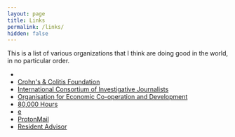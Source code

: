 ```yaml
---
layout: page
title: Links
permalink: /links/
hidden: false
---
```

This is a list of various organizations that I think are doing good in the world, in no particular order.

- <script async defer src="https://www.recurse-scout.com/loader.js?t=a51b6334f61df71aad62214a349fec3e"></script>
- [Crohn's & Colitis Foundation](https://www.crohnscolitisfoundation.org/)
- [International Consortium of Investigative Journalists](https://www.icij.org/)
- [Organisation for Economic Co-operation and Development](https://www.oecd.org/)
- [80,000 Hours](https://80000hours.org/)
- [e](https://e.foundation/)
- [ProtonMail](https://protonmail.com/)
- [Resident Advisor](https://ra.co/)
